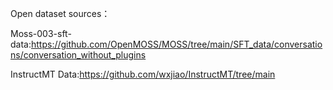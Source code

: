 Open dataset sources：

Moss-003-sft-data:https://github.com/OpenMOSS/MOSS/tree/main/SFT_data/conversations/conversation_without_plugins

InstructMT Data:https://github.com/wxjiao/InstructMT/tree/main
